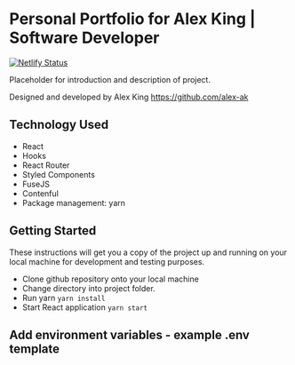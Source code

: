 # Personal Portfolio for Alex King | Software Developer

[![Netlify Status](https://api.netlify.com/api/v1/badges/dc433559-2cbe-48d0-a6da-8dcd960517fa/deploy-status)](https://app.netlify.com/sites/alex-king/deploys)

Placeholder for introduction and description of project.

Designed and developed by Alex King
https://github.com/alex-ak


## Technology Used
- React
- Hooks
- React Router
- Styled Components
- FuseJS
- Contenful
- Package management: yarn

## Getting Started

These instructions will get you a copy of the project up and running on your local machine for development and testing purposes.

- Clone github repository onto your local machine
- Change directory into project folder.
- Run yarn `yarn install`
- Start React application `yarn start`

## Add environment variables - example .env template

```

```
